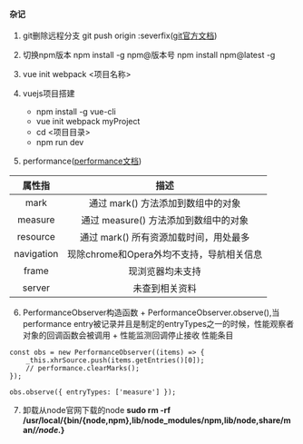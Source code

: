 #### 杂记
1. git删除远程分支 git push origin :severfix([git官方文档](https://git-scm.com/book/zh/v1/Git-%E5%88%86%E6%94%AF-%E8%BF%9C%E7%A8%8B%E5%88%86%E6%94%AF))

2. 切换npm版本
    npm install -g npm@版本号
    npm install npm@latest -g
3. vue init webpack <项目名称>

4. vuejs项目搭建
    + npm install -g vue-cli
    + vue init webpack myProject
    + cd <项目目录>
    + npm run dev

5. performance([performance文档](https://www.cnblogs.com/bldxh/p/6857324.html))

| 属性指      | 描述                                 |
| :--------: | :---------------------------------:  |
| mark       | 通过 mark() 方法添加到数组中的对象       |
| measure    | 通过 measure() 方法添加到数组中的对象    |
| resource   | 通过 mark() 所有资源加载时间，用处最多    |
| navigation | 现除chrome和Opera外均不支持，导航相关信息 |
| frame      | 现浏览器均未支持                        |
| server     | 未查到相关资料                         |


6. PerformanceObserver构造函数
		+ PerformanceObserver.observe(),当performance entry被记录并且是制定的entryTypes之一的时候，性能观察者对象的回调函数会被调用
		+ 性能监测回调停止接收 性能条目
```
const obs = new PerformanceObserver((items) => {
	_this.xhrSource.push(items.getEntries()[0]);
	// performance.clearMarks();
});

obs.observe({ entryTypes: ['measure'] });
```

7. 卸载从node官网下载的node
		**sudo rm -rf /usr/local/{bin/{node,npm},lib/node_modules/npm,lib/node,share/man/*/node.*}**